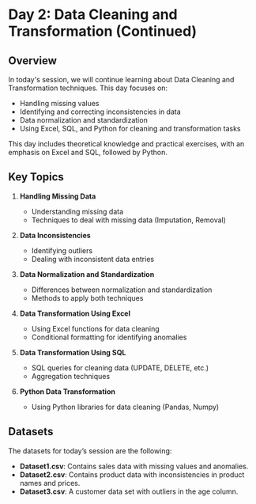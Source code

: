 # Day 2: Data Cleaning and Transformation (Continued)

## Overview
In today's session, we will continue learning about Data Cleaning and Transformation techniques. This day focuses on:
- Handling missing values
- Identifying and correcting inconsistencies in data
- Data normalization and standardization
- Using Excel, SQL, and Python for cleaning and transformation tasks

This day includes theoretical knowledge and practical exercises, with an emphasis on Excel and SQL, followed by Python.

## Key Topics
1. **Handling Missing Data**
   - Understanding missing data
   - Techniques to deal with missing data (Imputation, Removal)
   
2. **Data Inconsistencies**
   - Identifying outliers
   - Dealing with inconsistent data entries
   
3. **Data Normalization and Standardization**
   - Differences between normalization and standardization
   - Methods to apply both techniques

4. **Data Transformation Using Excel**
   - Using Excel functions for data cleaning
   - Conditional formatting for identifying anomalies
   
5. **Data Transformation Using SQL**
   - SQL queries for cleaning data (UPDATE, DELETE, etc.)
   - Aggregation techniques
   
6. **Python Data Transformation**
   - Using Python libraries for data cleaning (Pandas, Numpy)

## Datasets
The datasets for today’s session are the following:
- **Dataset1.csv**: Contains sales data with missing values and anomalies.
- **Dataset2.csv**: Contains product data with inconsistencies in product names and prices.
- **Dataset3.csv**: A customer data set with outliers in the age column.
